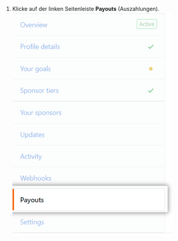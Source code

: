 1. Klicke auf der linken Seitenleiste **Payouts** (Auszahlungen). ![Registerkarte „Sponsor tiers" (Sponsorenstufen)](/assets/images/help/sponsors/payouts-tab.png)

